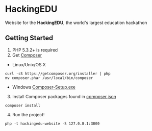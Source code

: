 # HackingEDU

Website for the **HackingEDU**, the world's largest education hackathon

## Getting Started

1. PHP 5.3.2+ is required
2. Get [Composer](http://getcomposer.org/)
  - Linux/Unix/OS X
  ```
  curl -sS https://getcomposer.org/installer | php
  mv composer.phar /usr/local/bin/composer
  ```
  - Windows [Composer-Setup.exe](https://getcomposer.org/Composer-Setup.exe)
3. Install Composer packages found in [composer.json](https://github.com/HackingEDU/hackingedu-website/blob/master/composer.json)
  ```
  composer install
  ```
4. Run the project!
  ```
  php -t hackingedu-website -S 127.0.0.1:3000
  ```
